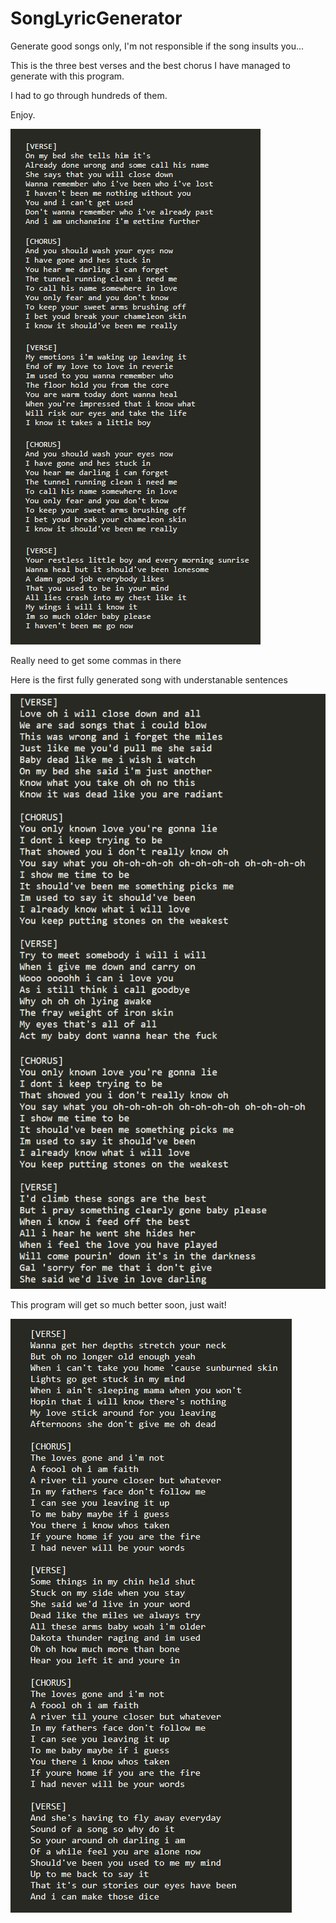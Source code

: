 # SongLyricGenerator
Generate good songs only, I'm not responsible if the song insults you...

This is the three best verses and the best chorus I have managed to generate with this program.

I had to go through hundreds of them.

Enjoy.

![example song](example_song.png)

Really need to get some commas in there

Here is the first fully generated song with understanable sentences

![first song](first_fully_generated.png)

This program will get so much better soon, just wait!

![latest song](latest_song.png)

